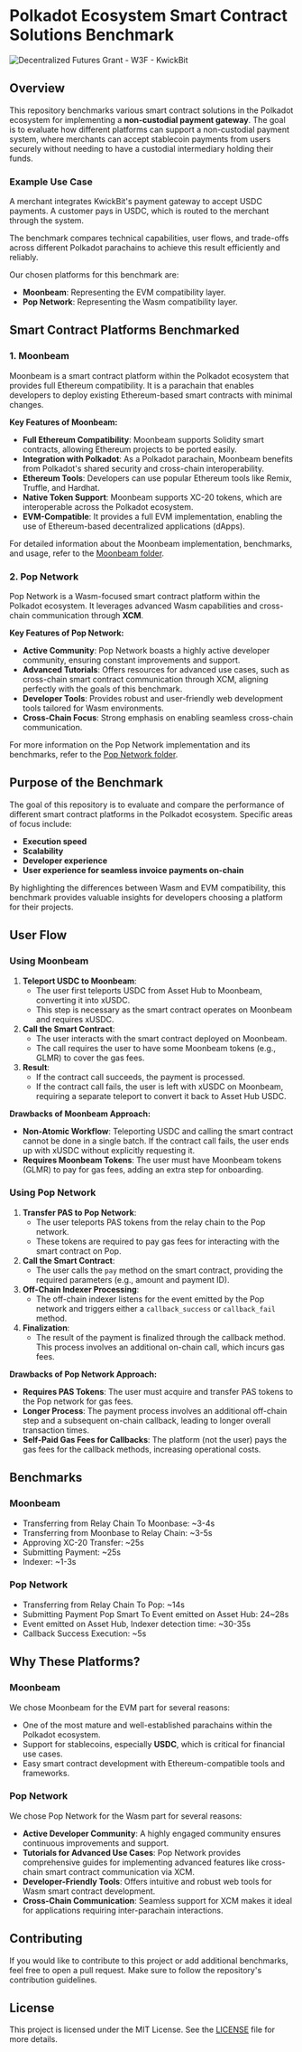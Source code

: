 # Polkadot Ecosystem Smart Contract Solutions Benchmark

![Decentralized Futures Grant - W3F - KwickBit](docs/assets/kwickbit_w3f_df_grant.webp)

## Overview

This repository benchmarks various smart contract solutions in the Polkadot ecosystem for implementing a **non-custodial payment gateway**.
The goal is to evaluate how different platforms can support a non-custodial payment system, where merchants can
accept stablecoin payments from users securely without needing to have a custodial intermediary holding their funds.

### Example Use Case
A merchant integrates KwickBit's payment gateway to accept USDC payments. A customer pays in USDC, which is routed to the merchant through the system.

The benchmark compares technical capabilities, user flows, and trade-offs across different Polkadot parachains to achieve this result efficiently and reliably.

Our chosen platforms for this benchmark are:

- **Moonbeam**: Representing the EVM compatibility layer.
- **Pop Network**: Representing the Wasm compatibility layer.

## Smart Contract Platforms Benchmarked

### 1. **Moonbeam**

Moonbeam is a smart contract platform within the Polkadot ecosystem that provides full Ethereum compatibility. It is a parachain that enables developers to deploy existing Ethereum-based smart contracts with minimal changes.

**Key Features of Moonbeam:**

- **Full Ethereum Compatibility**: Moonbeam supports Solidity smart contracts, allowing Ethereum projects to be ported easily.
- **Integration with Polkadot**: As a Polkadot parachain, Moonbeam benefits from Polkadot's shared security and cross-chain interoperability.
- **Ethereum Tools**: Developers can use popular Ethereum tools like Remix, Truffle, and Hardhat.
- **Native Token Support**: Moonbeam supports XC-20 tokens, which are interoperable across the Polkadot ecosystem.
- **EVM-Compatible**: It provides a full EVM implementation, enabling the use of Ethereum-based decentralized applications (dApps).

For detailed information about the Moonbeam implementation, benchmarks, and usage, refer to the [Moonbeam folder](moonbeam/README.md).

### 2. **Pop Network**

Pop Network is a Wasm-focused smart contract platform within the Polkadot ecosystem. It leverages advanced Wasm capabilities and cross-chain communication through **XCM**.

**Key Features of Pop Network:**

- **Active Community**: Pop Network boasts a highly active developer community, ensuring constant improvements and support.
- **Advanced Tutorials**: Offers resources for advanced use cases, such as cross-chain smart contract communication through XCM, aligning perfectly with the goals of this benchmark.
- **Developer Tools**: Provides robust and user-friendly web development tools tailored for Wasm environments.
- **Cross-Chain Focus**: Strong emphasis on enabling seamless cross-chain communication.

For more information on the Pop Network implementation and its benchmarks, refer to the [Pop Network folder](pop-network/README.md).

## Purpose of the Benchmark

The goal of this repository is to evaluate and compare the performance of different smart contract platforms in the Polkadot ecosystem. Specific areas of focus include:

- **Execution speed**
- **Scalability**
- **Developer experience**
- **User experience for seamless invoice payments on-chain**

By highlighting the differences between Wasm and EVM compatibility, this benchmark provides valuable insights for developers choosing a platform for their projects.

## User Flow

### Using Moonbeam
1. **Teleport USDC to Moonbeam**:
    - The user first teleports USDC from Asset Hub to Moonbeam, converting it into xUSDC.
    - This step is necessary as the smart contract operates on Moonbeam and requires xUSDC.
2. **Call the Smart Contract**:
    - The user interacts with the smart contract deployed on Moonbeam.
    - The call requires the user to have some Moonbeam tokens (e.g., GLMR) to cover the gas fees.
3. **Result**:
    - If the contract call succeeds, the payment is processed.
    - If the contract call fails, the user is left with xUSDC on Moonbeam, requiring a separate teleport to convert it back to Asset Hub USDC.

**Drawbacks of Moonbeam Approach:**
- **Non-Atomic Workflow**: Teleporting USDC and calling the smart contract cannot be done in a single batch. If the contract call fails, the user ends up with xUSDC without explicitly requesting it.
- **Requires Moonbeam Tokens**: The user must have Moonbeam tokens (GLMR) to pay for gas fees, adding an extra step for onboarding.

### Using Pop Network
1. **Transfer PAS to Pop Network**:
    - The user teleports PAS tokens from the relay chain to the Pop network.
    - These tokens are required to pay gas fees for interacting with the smart contract on Pop.
2. **Call the Smart Contract**:
    - The user calls the `pay` method on the smart contract, providing the required parameters (e.g., amount and payment ID).
3. **Off-Chain Indexer Processing**:
    - The off-chain indexer listens for the event emitted by the Pop network and triggers either a `callback_success` or `callback_fail` method.
4. **Finalization**:
    - The result of the payment is finalized through the callback method. This process involves an additional on-chain call, which incurs gas fees.

**Drawbacks of Pop Network Approach:**
- **Requires PAS Tokens**: The user must acquire and transfer PAS tokens to the Pop network for gas fees.
- **Longer Process**: The payment process involves an additional off-chain step and a subsequent on-chain callback, leading to longer overall transaction times.
- **Self-Paid Gas Fees for Callbacks**: The platform (not the user) pays the gas fees for the callback methods, increasing operational costs.

## Benchmarks

### Moonbeam

- Transferring from Relay Chain To Moonbase: ~3-4s
- Transferring from Moonbase to Relay Chain: ~3-5s
- Approving XC-20 Transfer: ~25s
- Submitting Payment: ~25s
- Indexer: ~1-3s

### Pop Network

- Transferring from Relay Chain To Pop: ~14s
- Submitting Payment Pop Smart To Event emitted on Asset Hub: 24~28s
- Event emitted on Asset Hub, Indexer detection time: ~30-35s
- Callback Success Execution: ~5s


## Why These Platforms?

### Moonbeam
We chose Moonbeam for the EVM part for several reasons:

- One of the most mature and well-established parachains within the Polkadot ecosystem.
- Support for stablecoins, especially **USDC**, which is critical for financial use cases.
- Easy smart contract development with Ethereum-compatible tools and frameworks.

### Pop Network
We chose Pop Network for the Wasm part for several reasons:

- **Active Developer Community**: A highly engaged community ensures continuous improvements and support.
- **Tutorials for Advanced Use Cases**: Pop Network provides comprehensive guides for implementing advanced features like cross-chain smart contract communication via XCM.
- **Developer-Friendly Tools**: Offers intuitive and robust web tools for Wasm smart contract development.
- **Cross-Chain Communication**: Seamless support for XCM makes it ideal for applications requiring inter-parachain interactions.



## Contributing

If you would like to contribute to this project or add additional benchmarks, feel free to open a pull request. Make sure to follow the repository's contribution guidelines.

## License

This project is licensed under the MIT License. See the [LICENSE](LICENSE) file for more details.
